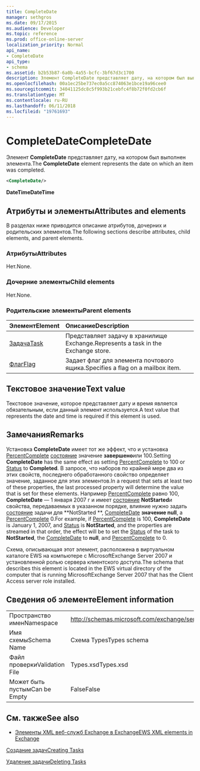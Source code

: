```yaml
---
title: CompleteDate
manager: sethgros
ms.date: 09/17/2015
ms.audience: Developer
ms.topic: reference
ms.prod: office-online-server
localization_priority: Normal
api_name:
- CompleteDate
api_type:
- schema
ms.assetid: b2b53b87-6a0b-4a55-bcfc-3bf67d3c1700
description: Элемент CompleteDate представляет дату, на котором был выполнен элемента.
ms.openlocfilehash: 00a1ec25be737ec0a5cc874063e1bce19a96cee0
ms.sourcegitcommit: 34041125dc8c5f993b21cebfc4f8b72f0fd2cb6f
ms.translationtype: MT
ms.contentlocale: ru-RU
ms.lasthandoff: 06/11/2018
ms.locfileid: "19761693"
---
```

# <a name="completedate"></a><span data-ttu-id="a37a9-103">CompleteDate</span><span class="sxs-lookup"><span data-stu-id="a37a9-103">CompleteDate</span></span>

<span data-ttu-id="a37a9-104">Элемент **CompleteDate** представляет дату, на котором был выполнен элемента.</span><span class="sxs-lookup"><span data-stu-id="a37a9-104">The **CompleteDate** element represents the date on which an item was completed.</span></span> 
  
```xml
<CompleteDate/>
```

 <span data-ttu-id="a37a9-105">**DateTime**</span><span class="sxs-lookup"><span data-stu-id="a37a9-105">**DateTime**</span></span>
## <a name="attributes-and-elements"></a><span data-ttu-id="a37a9-106">Атрибуты и элементы</span><span class="sxs-lookup"><span data-stu-id="a37a9-106">Attributes and elements</span></span>

<span data-ttu-id="a37a9-107">В разделах ниже приводится описание атрибутов, дочерних и родительских элементов.</span><span class="sxs-lookup"><span data-stu-id="a37a9-107">The following sections describe attributes, child elements, and parent elements.</span></span>
  
### <a name="attributes"></a><span data-ttu-id="a37a9-108">Атрибуты</span><span class="sxs-lookup"><span data-stu-id="a37a9-108">Attributes</span></span>

<span data-ttu-id="a37a9-109">Нет.</span><span class="sxs-lookup"><span data-stu-id="a37a9-109">None.</span></span>
  
### <a name="child-elements"></a><span data-ttu-id="a37a9-110">Дочерние элементы</span><span class="sxs-lookup"><span data-stu-id="a37a9-110">Child elements</span></span>

<span data-ttu-id="a37a9-111">Нет.</span><span class="sxs-lookup"><span data-stu-id="a37a9-111">None.</span></span>
  
### <a name="parent-elements"></a><span data-ttu-id="a37a9-112">Родительские элементы</span><span class="sxs-lookup"><span data-stu-id="a37a9-112">Parent elements</span></span>

|<span data-ttu-id="a37a9-113">**Элемент**</span><span class="sxs-lookup"><span data-stu-id="a37a9-113">**Element**</span></span>|<span data-ttu-id="a37a9-114">**Описание**</span><span class="sxs-lookup"><span data-stu-id="a37a9-114">**Description**</span></span>|
|:-----|:-----|
|[<span data-ttu-id="a37a9-115">Задача</span><span class="sxs-lookup"><span data-stu-id="a37a9-115">Task</span></span>](task.md) <br/> |<span data-ttu-id="a37a9-116">Представляет задачу в хранилище Exchange.</span><span class="sxs-lookup"><span data-stu-id="a37a9-116">Represents a task in the Exchange store.</span></span>  <br/> |
|[<span data-ttu-id="a37a9-117">Флаг</span><span class="sxs-lookup"><span data-stu-id="a37a9-117">Flag</span></span>](flag.md) <br/> |<span data-ttu-id="a37a9-118">Задает флаг для элемента почтового ящика.</span><span class="sxs-lookup"><span data-stu-id="a37a9-118">Specifies a flag on a mailbox item.</span></span>  <br/> |
   
## <a name="text-value"></a><span data-ttu-id="a37a9-119">Текстовое значение</span><span class="sxs-lookup"><span data-stu-id="a37a9-119">Text value</span></span>

<span data-ttu-id="a37a9-120">Текстовое значение, которое представляет дату и время является обязательным, если данный элемент используется.</span><span class="sxs-lookup"><span data-stu-id="a37a9-120">A text value that represents the date and time is required if this element is used.</span></span>
  
## <a name="remarks"></a><span data-ttu-id="a37a9-121">Замечания</span><span class="sxs-lookup"><span data-stu-id="a37a9-121">Remarks</span></span>

<span data-ttu-id="a37a9-122">Установка **CompleteDate** имеет тот же эффект, что и установка [PercentComplete](percentcomplete.md) [состояние](status.md) значение **завершено**или 100.</span><span class="sxs-lookup"><span data-stu-id="a37a9-122">Setting **CompleteDate** has the same effect as setting [PercentComplete](percentcomplete.md) to 100 or [Status](status.md) to **Completed**.</span></span> <span data-ttu-id="a37a9-123">В запросе, что наборов по крайней мере два из этих свойств, последнего обработанного свойство определяет значение, заданное для этих элементов.</span><span class="sxs-lookup"><span data-stu-id="a37a9-123">In a request that sets at least two of these properties, the last processed property will determine the value that is set for these elements.</span></span> <span data-ttu-id="a37a9-124">Например [PercentComplete](percentcomplete.md) равно 100, **CompleteDate** — 1 января 2007 г и имеет [состояние](status.md) **NotStarted**и свойства, передаваемых в указанном порядке, влияние нужно задать [состояние](status.md) задачи для **NotStarted **, [CompleteDate](completedate.md) **значение null**, а [PercentComplete](percentcomplete.md) 0.</span><span class="sxs-lookup"><span data-stu-id="a37a9-124">For example, if [PercentComplete](percentcomplete.md) is 100, **CompleteDate** is January 1, 2007, and [Status](status.md) is **NotStarted**, and the properties are streamed in that order, the effect will be to set the [Status](status.md) of the task to **NotStarted**, the [CompleteDate](completedate.md) to **null**, and [PercentComplete](percentcomplete.md) to 0.</span></span> 
  
<span data-ttu-id="a37a9-125">Схема, описывающая этот элемент, расположена в виртуальном каталоге EWS на компьютере с MicrosoftExchange Server 2007 и установленной ролью сервера клиентского доступа.</span><span class="sxs-lookup"><span data-stu-id="a37a9-125">The schema that describes this element is located in the EWS virtual directory of the computer that is running MicrosoftExchange Server 2007 that has the Client Access server role installed.</span></span>
  
## <a name="element-information"></a><span data-ttu-id="a37a9-126">Сведения об элементе</span><span class="sxs-lookup"><span data-stu-id="a37a9-126">Element information</span></span>

|||
|:-----|:-----|
|<span data-ttu-id="a37a9-127">Пространство имен</span><span class="sxs-lookup"><span data-stu-id="a37a9-127">Namespace</span></span>  <br/> |http://schemas.microsoft.com/exchange/services/2006/types  <br/> |
|<span data-ttu-id="a37a9-128">Имя схемы</span><span class="sxs-lookup"><span data-stu-id="a37a9-128">Schema Name</span></span>  <br/> |<span data-ttu-id="a37a9-129">Схема Types</span><span class="sxs-lookup"><span data-stu-id="a37a9-129">Types schema</span></span>  <br/> |
|<span data-ttu-id="a37a9-130">Файл проверки</span><span class="sxs-lookup"><span data-stu-id="a37a9-130">Validation File</span></span>  <br/> |<span data-ttu-id="a37a9-131">Types.xsd</span><span class="sxs-lookup"><span data-stu-id="a37a9-131">Types.xsd</span></span>  <br/> |
|<span data-ttu-id="a37a9-132">Может быть пустым</span><span class="sxs-lookup"><span data-stu-id="a37a9-132">Can be Empty</span></span>  <br/> |<span data-ttu-id="a37a9-133">False</span><span class="sxs-lookup"><span data-stu-id="a37a9-133">False</span></span>  <br/> |
   
## <a name="see-also"></a><span data-ttu-id="a37a9-134">См. также</span><span class="sxs-lookup"><span data-stu-id="a37a9-134">See also</span></span>



- [<span data-ttu-id="a37a9-135">Элементы XML веб-служб Exchange в Exchange</span><span class="sxs-lookup"><span data-stu-id="a37a9-135">EWS XML elements in Exchange</span></span>](ews-xml-elements-in-exchange.md)


[<span data-ttu-id="a37a9-136">Создание задач</span><span class="sxs-lookup"><span data-stu-id="a37a9-136">Creating Tasks</span></span>](http://msdn.microsoft.com/library/0ef97334-e8a0-4f67-a23a-dd9e2bbad49f%28Office.15%29.aspx)
  
[<span data-ttu-id="a37a9-137">Удаление задачи</span><span class="sxs-lookup"><span data-stu-id="a37a9-137">Deleting Tasks</span></span>](http://msdn.microsoft.com/library/a3d7e25f-8a35-4901-b1d9-d31f418ab340%28Office.15%29.aspx)

